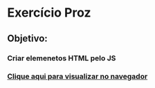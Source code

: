 <h1>Exercício Proz</h1>
<h2>Objetivo:</h2>
<h3>Criar elemenetos HTML pelo JS</h3>

### [Clique aqui para visualizar no navegador](https://alanpedrod.github.io/criando-elementos-pelo-js/)